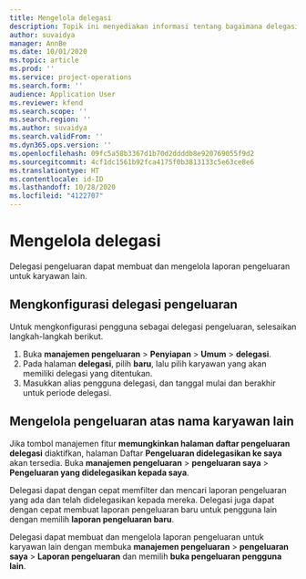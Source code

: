 ```yaml
---
title: Mengelola delegasi
description: Topik ini menyediakan informasi tentang bagaimana delegasi pengeluaran dapat membuat dan mengelola laporan pengeluaran untuk karyawan lain.
author: suvaidya
manager: AnnBe
ms.date: 10/01/2020
ms.topic: article
ms.prod: ''
ms.service: project-operations
ms.search.form: ''
audience: Application User
ms.reviewer: kfend
ms.search.scope: ''
ms.search.region: ''
ms.author: suvaidya
ms.search.validFrom: ''
ms.dyn365.ops.version: ''
ms.openlocfilehash: 09fc5a58b3367d1b70d2ddddb8e920769055f9d2
ms.sourcegitcommit: 4cf1dc1561b92fca4175f0b3813133c5e63ce8e6
ms.translationtype: HT
ms.contentlocale: id-ID
ms.lasthandoff: 10/28/2020
ms.locfileid: "4122707"
---
```

# <a name="manage-delegation"></a>Mengelola delegasi
Delegasi pengeluaran dapat membuat dan mengelola laporan pengeluaran untuk karyawan lain.

## <a name="configuring-expense-delegation"></a>Mengkonfigurasi delegasi pengeluaran

Untuk mengkonfigurasi pengguna sebagai delegasi pengeluaran, selesaikan langkah-langkah berikut. 
1. Buka **manajemen pengeluaran** > **Penyiapan** > **Umum** > **delegasi**. 
2. Pada halaman **delegasi**, pilih **baru**, lalu pilih karyawan yang akan memiliki delegasi yang ditentukan. 
3. Masukkan alias pengguna delegasi, dan tanggal mulai dan berakhir untuk periode delegasi.

## <a name="manage-expenses-on-behalf-of-another-employee"></a>Mengelola pengeluaran atas nama karyawan lain

Jika tombol manajemen fitur **memungkinkan halaman daftar pengeluaran delegasi** diaktifkan, halaman Daftar **Pengeluaran didelegasikan ke saya** akan tersedia. Buka **manajemen pengeluaran** > **pengeluaran saya** > **Pengeluaran yang didelegasikan kepada saya**.

Delegasi dapat dengan cepat memfilter dan mencari laporan pengeluaran yang ada dan telah didelegasikan kepada mereka. Delegasi juga dapat dengan cepat membuat laporan pengeluaran baru untuk pengguna lain dengan memilih **laporan pengeluaran baru**.

Delegasi dapat membuat dan mengelola laporan pengeluaran untuk karyawan lain dengan membuka **manajemen pengeluaran** > **pengeluaran saya** > **Laporan pengeluaran** dan memilih **buka pengeluaran pengguna lain**.
